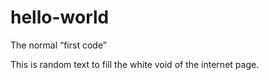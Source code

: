 # hello-world
The normal “first code”

This is random text to fill the white void of the internet page.
